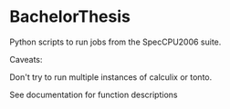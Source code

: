 # BachelorThesis

Python scripts to run jobs from the SpecCPU2006 suite.

Caveats:

Don't try to run multiple instances of calculix or tonto.

See documentation for function descriptions
